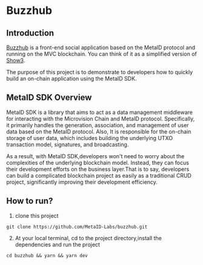 # Buzzhub

## Introduction
[Buzzhub](https://buzzhub.space) is a front-end social application based on the MetaID protocol and running on the MVC blockchain. You can think of it as a simplified version of [Show3](https://www.show3.io).

The purpose of this project is to demonstrate to developers how to quickly build an on-chain application using the MetaID SDK.

## MetaID SDK Overview
MetaID SDK is a library that aims to act as a data management middleware for interacting with the Microvision Chain and MetaID protocol. Specifically, it primarily handles the generation, association, and management of user data based on the MetaID protocol. Also, It is responsible for the on-chain storage of user data, which includes building the underlying UTXO transaction model, signatures, and broadcasting.

As a result, with MetaID SDK,developers won't need to worry about the complexities of the underlying blockchain model. Instead, they can focus their development efforts on the business layer.That is to say, developers can build a complicated blockchain project as easily as a traditional CRUD project, significantly improving their development efficiency.


## How to run?
1. clone this project
```
git clone https://github.com/MetaID-Labs/buzzhub.git
```
2. At your local terminal, cd to the project directory,install the dependencies and run the project 
```
cd buzzhub && yarn && yarn dev
```



 
